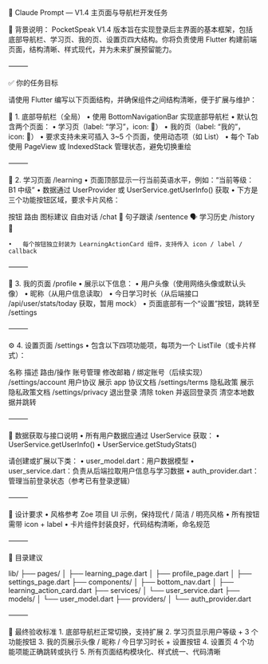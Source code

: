 

🎯 Claude Prompt — V1.4 主页面与导航栏开发任务

🧠 背景说明：
PocketSpeak V1.4 版本旨在实现登录后主界面的基本框架，包括底部导航栏、学习页、我的页、设置页四大结构。你将负责使用 Flutter 构建前端页面，结构清晰、样式现代，并为未来扩展预留能力。

⸻

✅ 你的任务目标

请使用 Flutter 编写以下页面结构，并确保组件之间结构清晰，便于扩展与维护：

🧱 1. 底部导航栏（全局）
	•	使用 BottomNavigationBar 实现底部导航栏
	•	默认包含两个页面：
	•	学习页（label: “学习”，icon: 📘）
	•	我的页（label: “我的”，icon: 🙋）
	•	要求支持未来可插入 3~5 个页面，使用动态项（如 List<BottomNavigationBarItem>）
	•	每个 Tab 使用 PageView 或 IndexedStack 管理状态，避免切换重绘

⸻

📘 2. 学习页面 /learning
	•	页面顶部显示一行当前英语水平，例如：“当前等级：B1 中级”
	•	数据通过 UserProvider 或 UserService.getUserInfo() 获取
	•	下方是三个功能按钮区域，要求卡片风格：

按钮	路由	图标建议
自由对话	/chat	💬
句子跟读	/sentence	🗣️
学习历史	/history	📜

	•	每个按钮独立封装为 LearningActionCard 组件，支持传入 icon / label / callback

⸻

🙋 3. 我的页面 /profile
	•	展示以下信息：
	•	用户头像（使用网络头像或默认头像）
	•	昵称（从用户信息读取）
	•	今日学习时长（从后端接口 /api/user/stats/today 获取，暂用 mock）
	•	页面底部有一个“设置”按钮，跳转至 /settings

⸻

⚙️ 4. 设置页面 /settings
	•	包含以下四项功能项，每项为一个 ListTile（或卡片样式）：

名称	描述	路由/操作
账号管理	修改邮箱 / 绑定账号（后续实现）	/settings/account
用户协议	展示 app 协议文档	/settings/terms
隐私政策	展示隐私政策文档	/settings/privacy
退出登录	清除 token 并返回登录页	清空本地数据并跳转


⸻

🧩 数据获取与接口说明
	•	所有用户数据应通过 UserService 获取：
	•	UserService.getUserInfo()
	•	UserService.getStudyStats()

请创建或扩展以下类：
	•	user_model.dart：用户数据模型
	•	user_service.dart：负责从后端拉取用户信息与学习数据
	•	auth_provider.dart：管理当前登录状态（参考已有登录逻辑）

⸻

🎨 设计要求
	•	风格参考 Zoe 项目 UI 示例，保持现代 / 简洁 / 明亮风格
	•	所有按钮需带 icon + label
	•	卡片组件封装良好，代码结构清晰，命名规范

⸻

📁 目录建议

lib/
├── pages/
│   ├── learning_page.dart
│   ├── profile_page.dart
│   ├── settings_page.dart
├── components/
│   ├── bottom_nav.dart
│   ├── learning_action_card.dart
├── services/
│   └── user_service.dart
├── models/
│   └── user_model.dart
├── providers/
│   └── auth_provider.dart


⸻

📌 最终验收标准
	1.	底部导航栏正常切换，支持扩展
	2.	学习页显示用户等级 + 3 个功能按钮
	3.	我的页展示头像 / 昵称 / 今日学习时长 + 设置按钮
	4.	设置页 4 个功能项能正确跳转或执行
	5.	所有页面结构模块化、样式统一、代码清晰

